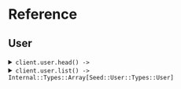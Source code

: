 # Reference
## User
<details><summary><code>client.user.head() -> </code></summary>
<dl>
<dd>

#### 🔌 Usage

<dl>
<dd>

<dl>
<dd>

```ruby
client.user.head();
```
</dd>
</dl>
</dd>
</dl>


</dd>
</dl>
</details>

<details><summary><code>client.user.list() -> Internal::Types::Array[Seed::User::Types::User]</code></summary>
<dl>
<dd>

#### 🔌 Usage

<dl>
<dd>

<dl>
<dd>

```ruby
client.user.list({
  limit:1
});
```
</dd>
</dl>
</dd>
</dl>

#### ⚙️ Parameters

<dl>
<dd>

<dl>
<dd>

**limit:** `Integer` 
    
</dd>
</dl>
</dd>
</dl>


</dd>
</dl>
</details>
